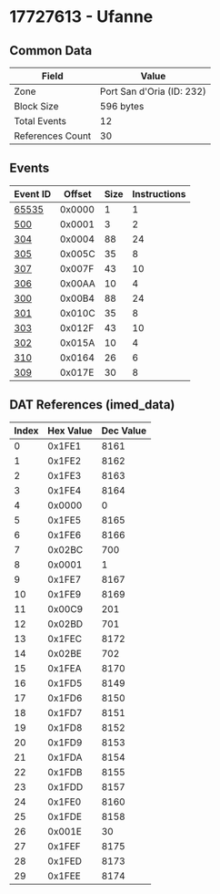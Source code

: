# 17727613 - Ufanne

## Common Data

| Field            | Value                     |
|------------------|---------------------------|
| Zone             | Port San d'Oria (ID: 232) |
| Block Size       | 596 bytes                 |
| Total Events     | 12                        |
| References Count | 30                        |

## Events

| Event ID            | Offset   |   Size |   Instructions |
|---------------------|----------|--------|----------------|
| [65535](./65535.md) | 0x0000   |      1 |              1 |
| [500](./500.md)     | 0x0001   |      3 |              2 |
| [304](./304.md)     | 0x0004   |     88 |             24 |
| [305](./305.md)     | 0x005C   |     35 |              8 |
| [307](./307.md)     | 0x007F   |     43 |             10 |
| [306](./306.md)     | 0x00AA   |     10 |              4 |
| [300](./300.md)     | 0x00B4   |     88 |             24 |
| [301](./301.md)     | 0x010C   |     35 |              8 |
| [303](./303.md)     | 0x012F   |     43 |             10 |
| [302](./302.md)     | 0x015A   |     10 |              4 |
| [310](./310.md)     | 0x0164   |     26 |              6 |
| [309](./309.md)     | 0x017E   |     30 |              8 |

## DAT References (imed_data)

|   Index | Hex Value   |   Dec Value |
|---------|-------------|-------------|
|       0 | 0x1FE1      |        8161 |
|       1 | 0x1FE2      |        8162 |
|       2 | 0x1FE3      |        8163 |
|       3 | 0x1FE4      |        8164 |
|       4 | 0x0000      |           0 |
|       5 | 0x1FE5      |        8165 |
|       6 | 0x1FE6      |        8166 |
|       7 | 0x02BC      |         700 |
|       8 | 0x0001      |           1 |
|       9 | 0x1FE7      |        8167 |
|      10 | 0x1FE9      |        8169 |
|      11 | 0x00C9      |         201 |
|      12 | 0x02BD      |         701 |
|      13 | 0x1FEC      |        8172 |
|      14 | 0x02BE      |         702 |
|      15 | 0x1FEA      |        8170 |
|      16 | 0x1FD5      |        8149 |
|      17 | 0x1FD6      |        8150 |
|      18 | 0x1FD7      |        8151 |
|      19 | 0x1FD8      |        8152 |
|      20 | 0x1FD9      |        8153 |
|      21 | 0x1FDA      |        8154 |
|      22 | 0x1FDB      |        8155 |
|      23 | 0x1FDD      |        8157 |
|      24 | 0x1FE0      |        8160 |
|      25 | 0x1FDE      |        8158 |
|      26 | 0x001E      |          30 |
|      27 | 0x1FEF      |        8175 |
|      28 | 0x1FED      |        8173 |
|      29 | 0x1FEE      |        8174 |
